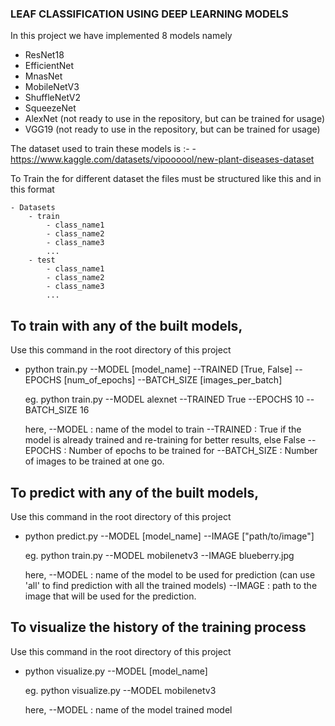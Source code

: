 ### LEAF CLASSIFICATION USING DEEP LEARNING MODELS

In this project we have implemented 8 models namely 
* ResNet18
* EfficientNet
* MnasNet
* MobileNetV3
* ShuffleNetV2
* SqueezeNet
* AlexNet (not ready to use in the repository, but can be trained for usage)
* VGG19 (not ready to use in the repository, but can be trained for usage)


The dataset used to train these models is :-
    - https://www.kaggle.com/datasets/vipoooool/new-plant-diseases-dataset


To Train the for different dataset the files must be structured like this and in this format

    - Datasets
        - train
            - class_name1 
            - class_name2 
            - class_name3
            ...
        - test
            - class_name1 
            - class_name2 
            - class_name3
            ...


## To train with any of the built models,

Use this command in the root directory of this project

 - python train.py --MODEL [model_name]  --TRAINED  [True, False] --EPOCHS [num_of_epochs] --BATCH_SIZE [images_per_batch]

    eg. python train.py --MODEL alexnet --TRAINED True --EPOCHS 10 --BATCH_SIZE 16


    here,
     --MODEL : name of the model to train
     --TRAINED : True if the model is already trained and re-training for better results, else False
     --EPOCHS : Number of epochs to be trained for
     --BATCH_SIZE : Number of images to be trained at one go.

## To predict with any of the built models,

Use this command in the root directory of this project

 - python predict.py --MODEL [model_name]  --IMAGE ["path/to/image"]

    eg. python train.py --MODEL mobilenetv3 --IMAGE blueberry.jpg

    here,
     --MODEL : name of the model to be used for prediction (can use 'all' to find prediction with all the trained models)
     --IMAGE : path to the image that will be used for the prediction.

    

## To visualize the history of the training process

Use this command in the root directory of this project 

 - python visualize.py --MODEL [model_name]

    eg. python visualize.py --MODEL mobilenetv3

    here,
     --MODEL : name of the model trained model

    